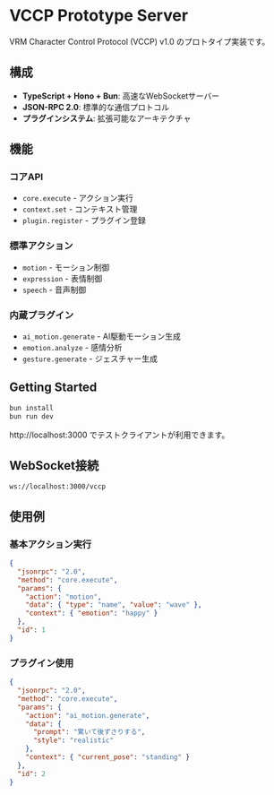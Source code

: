 # VCCP Prototype Server

VRM Character Control Protocol (VCCP) v1.0 のプロトタイプ実装です。

## 構成

- **TypeScript + Hono + Bun**: 高速なWebSocketサーバー
- **JSON-RPC 2.0**: 標準的な通信プロトコル
- **プラグインシステム**: 拡張可能なアーキテクチャ

## 機能

### コアAPI
- `core.execute` - アクション実行
- `context.set` - コンテキスト管理  
- `plugin.register` - プラグイン登録

### 標準アクション
- `motion` - モーション制御
- `expression` - 表情制御
- `speech` - 音声制御

### 内蔵プラグイン
- `ai_motion.generate` - AI駆動モーション生成
- `emotion.analyze` - 感情分析
- `gesture.generate` - ジェスチャー生成

## Getting Started

```sh
bun install
bun run dev
```

http://localhost:3000 でテストクライアントが利用できます。

## WebSocket接続

```
ws://localhost:3000/vccp
```

## 使用例

### 基本アクション実行
```json
{
  "jsonrpc": "2.0",
  "method": "core.execute",
  "params": {
    "action": "motion",
    "data": { "type": "name", "value": "wave" },
    "context": { "emotion": "happy" }
  },
  "id": 1
}
```

### プラグイン使用
```json
{
  "jsonrpc": "2.0", 
  "method": "core.execute",
  "params": {
    "action": "ai_motion.generate",
    "data": { 
      "prompt": "驚いて後ずさりする",
      "style": "realistic"
    },
    "context": { "current_pose": "standing" }
  },
  "id": 2
}
```
